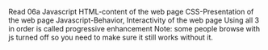 Read 06a
Javascript
HTML-content of the web page
CSS-Presentation of the web page
Javascript-Behavior, Interactivity of the web page
Using all 3 in order is called progressive enhancement
Note: some people browse with js turned off so you need to make sure it still works without it. 